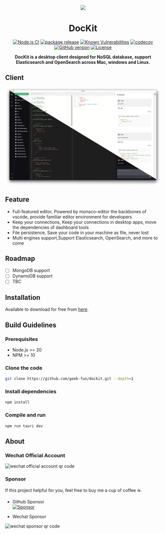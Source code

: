 <div align="center">
<a href="https://github.com/geek-fun/dockit"><img src="public/dockit.png" width="120"/></a>
</div>
<h1 align="center">DocKit</h1>
<div align="center">


[![Node.js CI](https://github.com/geek-fun/dockit/actions/workflows/node.yml/badge.svg)](https://github.com/geek-fun/dockit/actions/workflows/node.yml)
[![package release](https://github.com/geek-fun/dockit/actions/workflows/release.yml/badge.svg)](https://github.com/geek-fun/dockit/actions/workflows/release.yml)
[![Known Vulnerabilities](https://snyk.io/test/github/geek-fun/dockit/badge.svg)](https://snyk.io/test/github/geek-fun/dockit)
[![codecov](https://codecov.io/gh/geek-fun/dockit/branch/master/graph/badge.svg?token=GqlkEVgMvR)](https://codecov.io/gh/geek-fun/dockit)
[![GitHub version](https://badge.fury.io/gh/geek-fun%2Fdockit.svg)](https://badge.fury.io/gh/geek-fun%2Fdockit)
[![License](https://img.shields.io/badge/License-Apache_2.0-blue.svg)](https://opensource.org/licenses/Apache-2.0)


<strong>DocKit is a desktop client designed for NoSQL database, support Elasticsearch and OpenSearch across Mac, windows and Linux.</strong>
</div>

## Client
![client UI](public/client-ui.png)

## Feature

* Full-featured editor, Powered by monaco-editor the backbones of vscode, provide familiar editor environment for developers
* Keep your connections, Keep your connections in desktop apps, move the dependencies of dashboard tools
* File persistence, Save your code in your machine as file, never lost
* Multi engines support,Support Elasticsearch, OpenSearch, and more to come
## Roadmap

- [ ] MongoDB support
- [ ] DynamoDB support
- [ ] TBC

## Installation

Available to download for free from [here](https://github.com/geek-fun/dockit/releases).

## Build Guidelines

### Prerequisites

* Node.js >= 20
* NPM >= 10

### Clone the code

```bash
git clone https://github.com/geek-fun/dockit.git --depth=1
```

### Install dependencies

```bash
npm install
```

### Compile and run

```bash
npm run tauri dev
```
## About
### Wechat Official Account
<img src="docs/images/wechat_official.png" alt="wechat official account qr code" width="360" />

### Sponsor
If this project helpful for you, feel free to buy me a cup of coffee ☕️.

* Github Sponsor  
  [![Sponsor](https://img.shields.io/badge/-Sponsor-fafbfc?logo=GitHub-Sponsors)](https://github.com/sponsors/[geek-fun])

* Wechat Sponsor  
<img src="docs/images/wechat_ponsor.jpg" alt="wechat sponsor qr code" width="200" />
